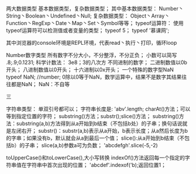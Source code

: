 两大数据类型
    基本数据类型，复杂数据类型；
其中基本数据类型：
    Number丶String丶Boolean丶Undefined丶Null;
复杂数据类型：
    Object丶Array丶Function丶RegExp丶Date丶Map丶Set丶Symbol等等；
typeof运算符：
使用typeof运算符可以检测值或者变量的类型；
typeof 5；
typeof '慕课网';


其中浏览器的console环境是REPL环境，代表read丶执行丶打印，循环loop

Number数字类型
所有数字不分大小，不分整浮，不分正负；
小数可以简写
    .8;.9;0.1231;
科学计数法：
    3e8；3的八次方
不同进制的数字；
    二进制数值以0b开头；
    八进制数值以0开头；
    十六进制以0x开头；
一个特殊的数字型NaN
typeof NaN; //number;
0除以0等于NaN，数学运算中，结果不是数字其结果往往都是NaN；
NaN：不自等

三

字符串类型：
    单双引号都可以；
字符串长度是:
    'abv'.length;
charAt()方法；可以等到指定位置的字符；
substring()方法；substr();slice()方法；
substring()方法：substring(a,b)方法得到从a开始到b结束（不包括b处）的子串；换句话说就是左闭右开；
substr()：substr(a,b)表示从a开始，b表示长度；从a然后长度为b 的字串；如果没有b，默认就会从a到最后一个值；
slice():从a开始到b结束（不包括b）的子串；
slice(a,b)参数a可为负数；
'abcdefgh'.slice(-5,-2)


toUpperCase()和toLowerCase(),大小写转换
indexOf()方法返回每一个指定的字符串值在字符串中首次出现的位置；
'abcdef'.indexof('b);返回位置1；

